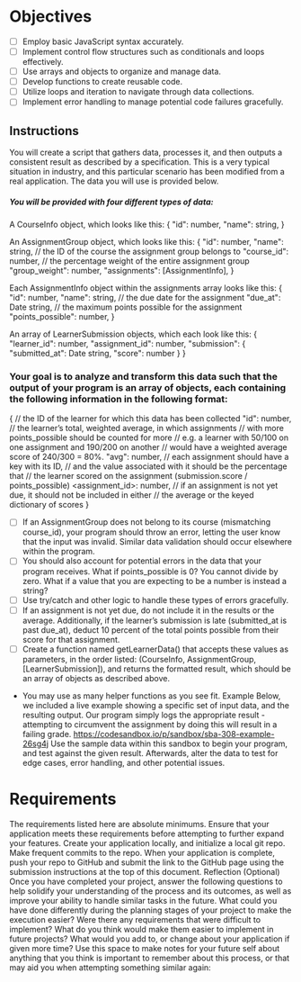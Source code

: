 # Objectives
- [ ] Employ basic JavaScript syntax accurately.
- [ ] Implement control flow structures such as conditionals and loops effectively.
- [ ] Use arrays and objects to organize and manage data.
- [ ] Develop functions to create reusable code.
- [ ] Utilize loops and iteration to navigate through data collections.
- [ ] Implement error handling to manage potential code failures gracefully.

## Instructions
You will create a script that gathers data, processes it, and then outputs a consistent result as described by a specification. This is a very typical situation in industry, and this particular scenario has been modified from a real application. The data you will use is provided below.
##### You will be provided with four different types of data:
  A CourseInfo object, which looks like this:
  {
    "id": number,
    "name": string,
  }

  An AssignmentGroup object, which looks like this:
  {
    "id": number,
    "name": string,
    // the ID of the course the assignment group belongs to
    "course_id": number,
    // the percentage weight of the entire assignment group
    "group_weight": number,
    "assignments": [AssignmentInfo],
  }

  Each AssignmentInfo object within the assignments array looks like this:
  {
    "id": number,
    "name": string,
    // the due date for the assignment
    "due_at": Date string,
    // the maximum points possible for the assignment
    "points_possible": number,
  }

  An array of LearnerSubmission objects, which each look like this:
  {
      "learner_id": number,
      "assignment_id": number,
      "submission": {
        "submitted_at": Date string,
        "score": number
      }
  }

### Your goal is to analyze and transform this data such that the output of your program is an **array of objects**, each containing the following information in the following format:
{
    // the ID of the learner for which this data has been collected
    "id": number,
    // the learner’s total, weighted average, in which assignments
    // with more points_possible should be counted for more
    // e.g. a learner with 50/100 on one assignment and 190/200 on another
    // would have a weighted average score of 240/300 = 80%.
    "avg": number,
    // each assignment should have a key with its ID,
    // and the value associated with it should be the percentage that
    // the learner scored on the assignment (submission.score / points_possible)
    <assignment_id>: number,
    // if an assignment is not yet due, it should not be included in either
    // the average or the keyed dictionary of scores
}

- [ ] If an AssignmentGroup does not belong to its course (mismatching course_id), your program should throw an error, letting the user know that the input was invalid. Similar data validation should occur elsewhere within the program.
- [ ] You should also account for potential errors in the data that your program receives. What if points_possible is 0? You cannot divide by zero. What if a value that you are expecting to be a number is instead a string? 
- [ ] Use try/catch and other logic to handle these types of errors gracefully.
- [ ] If an assignment is not yet due, do not include it in the results or the average. Additionally, if the learner’s submission is late (submitted_at is past due_at), deduct 10 percent of the total points possible from their score for that assignment.
- [ ] Create a function named getLearnerData() that accepts these values as parameters, in the order listed: (CourseInfo, AssignmentGroup, [LearnerSubmission]), and returns the formatted result, which should be an array of objects as described above.
- You may use as many helper functions as you see fit.
Example
Below, we included a live example showing a specific set of input data, and the resulting output. Our program simply logs the appropriate result - attempting to circumvent the assignment by doing this will result in a failing grade.
https://codesandbox.io/p/sandbox/sba-308-example-26sg4j
Use the sample data within this sandbox to begin your program, and test against the given result.
Afterwards, alter the data to test for edge cases, error handling, and other potential issues.
# Requirements
The requirements listed here are absolute minimums. Ensure that your application meets these requirements before attempting to further expand your features.
Create your application locally, and initialize a local git repo. Make frequent commits to the repo. When your application is complete, push your repo to GitHub and submit the link to the GitHub page using the submission instructions at the top of this document.
Reflection (Optional)
Once you have completed your project, answer the following questions to help solidify your understanding of the process and its outcomes, as well as improve your ability to handle similar tasks in the future.
What could you have done differently during the planning stages of your project to make the execution easier?
Were there any requirements that were difficult to implement? What do you think would make them easier to implement in future projects?
What would you add to, or change about your application if given more time?
Use this space to make notes for your future self about anything that you think is important to remember about this process, or that may aid you when attempting something similar again:
